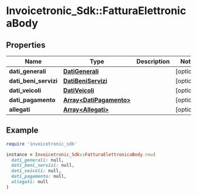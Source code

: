 # Invoicetronic_Sdk::FatturaElettronicaBody

## Properties

| Name | Type | Description | Notes |
| ---- | ---- | ----------- | ----- |
| **dati_generali** | [**DatiGenerali**](DatiGenerali.md) |  | [optional] |
| **dati_beni_servizi** | [**DatiBeniServizi**](DatiBeniServizi.md) |  | [optional] |
| **dati_veicoli** | [**DatiVeicoli**](DatiVeicoli.md) |  | [optional] |
| **dati_pagamento** | [**Array&lt;DatiPagamento&gt;**](DatiPagamento.md) |  | [optional] |
| **allegati** | [**Array&lt;Allegati&gt;**](Allegati.md) |  | [optional] |

## Example

```ruby
require 'invoicetronic_sdk'

instance = Invoicetronic_Sdk::FatturaElettronicaBody.new(
  dati_generali: null,
  dati_beni_servizi: null,
  dati_veicoli: null,
  dati_pagamento: null,
  allegati: null
)
```

